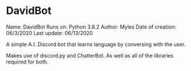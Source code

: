 # DavidBot
Name: DavidBot
Runs on: Python 3.8.2
Author: Myles
Date of creation: 06/3/2020
Last update: 06/13/2020


A simple A.I. Discord bot that learns language by conversing with the user.

Makes use of discord.py and ChatterBot.
As well as all of the libraries required for both.
